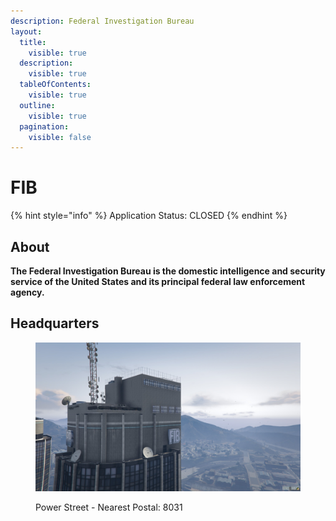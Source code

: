 ```yaml
---
description: Federal Investigation Bureau
layout:
  title:
    visible: true
  description:
    visible: true
  tableOfContents:
    visible: true
  outline:
    visible: true
  pagination:
    visible: false
---
```


# FIB

{% hint style="info" %}
Application Status: CLOSED
{% endhint %}

## About

**The Federal Investigation Bureau is the domestic intelligence and security service of the United States and its principal federal law enforcement agency.**

## Headquarters

<figure><img src="../../../../../.gitbook/assets/FIB HQ.jpg" alt=""><figcaption><p>Power Street - Nearest Postal: 8031</p></figcaption></figure>
